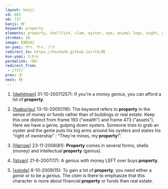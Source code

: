 ```yaml
---
layout: kanji
v4: 682
v6: 737
kanji: 財
keyword: property
elements: property, shellfish, clam, oyster, eye, animal legs, eight, genie
strokes: 10
image: E8B2A1
on-yomi: ザイ、サイ、ゾク
redirect_to: https://hochanh.github.io/rtk/財
kun-yomi: たから
permalink: /財/
redirect_from:
 - /737/
prev: 才
next: 材
---
```


1) [<a href="http://kanji.koohii.com/profile/dwhitman">dwhitman</a>] 31-10-2007(257): If you&#039;re a <em>money genius</em>, you can afford a lot of<strong> property</strong>.

2) [<a href="http://kanji.koohii.com/profile/fuaburisu">fuaburisu</a>] 13-10-2005(116): The keyword refers to<strong> property</strong> in the sense of money or funds rather than of buildings or real estate. Keep this one distinct from frame 193 (“wealth”) and frame 473 (“assets”). Here we have a genie, gulping down oysters. Someone tries to grab an oyster and the genie puts his big arms around his oysters and states his “right of ownership” : “They&#039;re mines, my<strong> property</strong>!”.

3) [<a href="http://kanji.koohii.com/profile/Harrow">Harrow</a>] 23-11-2008(81): <strong>Property</strong> comes in several forms, shells (money) and intellectual<strong> property</strong> (genius).

4) [<a href="http://kanji.koohii.com/profile/Istvan">Istvan</a>] 21-6-2007(17): A genius with money LEFT over buys<strong> property</strong>.

5) [<a href="http://kanji.koohii.com/profile/xxinde">xxinde</a>] 8-10-2009(15): To gain a lot of<strong> property</strong>, you need either a <em>genie</em> or to be a <em>genius</em>. The <em>clam</em> is there to emphasize that this character is more about financial<strong> property</strong> or funds than real estate.

